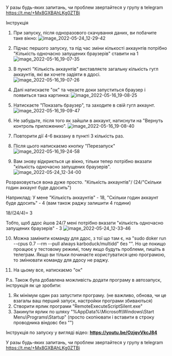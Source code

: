 У разы будь-яких запитань, чи проблем звертайтеся у групу в telegram https://t.me/+Mx8GXBAhLKg0ZTBi


Інструкція

1. При запуску, після одноразового скачування даних, ви побачите таке вікно:
![image_2022-05-24_12-29-42](https://user-images.githubusercontent.com/38361819/169999704-370e2efe-cb84-4317-b3e0-91040d08a9c4.png)

2. Підчас першого запуску, та під час зміни кількості аккаунтів потрібно "Кількість одночасно запущених браузерів" ставити на 1
![image_2022-05-16_19-07-35](https://user-images.githubusercontent.com/38361819/168637785-68a0c930-e998-453b-97bc-f8e34b9ca1c8.png)

3. В пункті "Кількість аккаунтів" виставляєте загальну кількість гугл аккаунтів, які ви хочете задіяти в ддосі.
![image_2022-05-16_19-07-26](https://user-images.githubusercontent.com/38361819/168638167-850103ca-641b-489a-9597-a78699a83261.png)

4. Далі натискаєте "ок" та чекаєте доки запуститься браузер і появиться така картинка:
![image_2022-05-16_19-08-25](https://user-images.githubusercontent.com/38361819/168638341-e8a36045-606b-42f2-8742-e2099eacbf5d.png)

5. Натискаєте "Показать браузер", та заходите в свій гугл аккаунт.
![image_2022-05-16_19-09-47](https://user-images.githubusercontent.com/38361819/168638536-f0d5ec50-8760-4556-a45d-b7bcfd06e503.png)

6. Не забудьте, після того як зайшли в аккаунт, натиснути на "Вернуть контроль приложению".
![image_2022-05-16_19-08-40](https://user-images.githubusercontent.com/38361819/168638722-602876ba-3309-4cca-953f-bb87d1ba5fa2.png)

7. Повторити дії 4-6 вказану в пункті 3 кількість раз.

8. Після цього напискаємо кнопку "Перезапуск"
![image_2022-05-16_19-24-58](https://user-images.githubusercontent.com/38361819/168639368-a947cfee-efc0-4eba-bcc2-64de41b086a3.png)

9. Вам знову відкриється це вікно, тільки тепер потрібно вказати "кількість одночасно запущених браузерів".
![image_2022-05-24_12-34-00](https://user-images.githubusercontent.com/38361819/170000588-48006541-5ae2-4275-aa8b-838017e3368c.png)

Розраховується вона дуже просто. "Кількість аккаунтів"/ (24/"Скільки годин аккаунт буде ддосить")

Наприклад: У мене "Кількість аккаунтів" - 18, "Скільки годин аккаунт буде ддосить" - 4 (вам також раджу залишити 4 години)

18/(24/4)= 3

Тобто, щоб ддос йшов 24/7 мені потрібно вказати "кількість одночасно запущених браузерів" - 3
![image_2022-05-24_12-33-46](https://user-images.githubusercontent.com/38361819/170000579-66d1f0aa-f6a1-4188-b331-23b9e1e4609f.png)


10. Можна замінити команду для ддос, з тої що там є, на "sudo doker run --cpus 0.7 --rm --pull always karboduck/multidd" без "". Но це покищо проацює у тестовому режимі, тому якщо будуть проблеми, пишіть в телеграм. Якщо ви тільки починаєте користуватися цею програмою, то змінювати команду для ддосу не раджу.


10. На цьому все, натискаємо "ок" 

P.s. Також була добавлена можливість додати програму в автозапуск, інструкція як це зробити:
1) Як мінімум один раз запустити програму. (не важливо, обнова, чи це взагалы ваш перший запуск, настройки програми збиваються)
2) Створити ярлик програми "RemoteExecuteScriptSilent.exe"
3) Закинути ярлик по шляху "%AppData%\Microsoft\Windows\Start Menu\Programs\Startup" (просто скопіювати і вставити в строку проводника віндовс без "")


Інструкція по запуску у вигляді відео:
**https://youtu.be/OzjqvVkcJ84**

У разы будь-яких запитань, чи проблем звертайтеся у групу в telegram https://t.me/+Mx8GXBAhLKg0ZTBi
